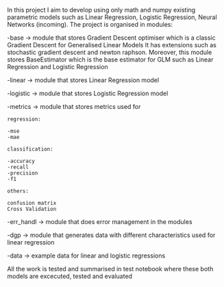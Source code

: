 In this project I aim to develop using only math and numpy existing parametric models such as
 Linear Regression, Logistic Regression, Neural Networks (incoming). The project is organised in modules:

 -base -> module that stores Gradient Descent optimiser which is a classic Gradient Descent for Generalised Linear Models
        It has extensions such as stochastic gradient descent and newton raphson. Moreover, this module stores
        BaseEstimator which is the base estimator for GLM such as Linear Regression and Logistic Regression

 -linear -> module that stores Linear Regression model

 -logistic -> module that stores Logistic Regression model

 -metrics -> module that stores metrics used for 
 
    regression:

    -mse 
    -mae

    classification:

    -accuracy
    -recall
    -precision
    -f1 

    others:

    confusion matrix
    Cross Validation 

-err_handl -> module that does error management in the modules

-dgp -> module that generates data with different characteristics used for linear regression

-data -> example data for linear and logistic regressions



All the work is tested and summarised in test notebook where these both models are excecuted, tested and evaluated
